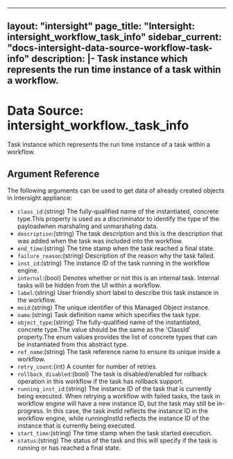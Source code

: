 
---
layout: "intersight"
page_title: "Intersight: intersight_workflow_task_info"
sidebar_current: "docs-intersight-data-source-workflow-task-info"
description: |-
Task instance which represents the run time instance of a task within a workflow.
---

# Data Source: intersight_workflow._task_info
Task instance which represents the run time instance of a task within a workflow.
## Argument Reference
The following arguments can be used to get data of already created objects in Intersight appliance:
* `class_id`:(string) The fully-qualified name of the instantiated, concrete type.This property is used as a discriminator to identify the type of the payloadwhen marshaling and unmarshaling data. 
* `description`:(string) The task description and this is the description that was added when the task was included into the workflow. 
* `end_time`:(string) The time stamp when the task reached a final state. 
* `failure_reason`:(string) Description of the reason why the task failed. 
* `inst_id`:(string) The instance ID of the task running in the workflow engine. 
* `internal`:(bool) Denotes whether or not this is an internal task.  Internal tasks will be hidden from the UI within a workflow. 
* `label`:(string) User friendly short label to describe this task instance in the workflow. 
* `moid`:(string) The unique identifier of this Managed Object instance. 
* `name`:(string) Task definition name which specifies the task type. 
* `object_type`:(string) The fully-qualified name of the instantiated, concrete type.The value should be the same as the 'ClassId' property.The enum values provides the list of concrete types that can be instantiated from this abstract type. 
* `ref_name`:(string) The task reference name to ensure its unique inside a workflow. 
* `retry_count`:(int) A counter for number of retries. 
* `rollback_disabled`:(bool) The task is disabled/enabled for rollback operation in this workflow if the task has rollback support. 
* `running_inst_id`:(string) The instance ID of the task that is currently being executed. When retrying a workflow with failed tasks, the task in workflow engine will have a new instance ID, but the task may still be in-progress. In this case, the task instId reflects the instance ID in the workflow engine, while runningInstId reflects the instance ID of the instance that is currently being executed. 
* `start_time`:(string) The time stamp when the task started execution. 
* `status`:(string) The status of the task and this will specify if the task is running or has reached a final state. 
